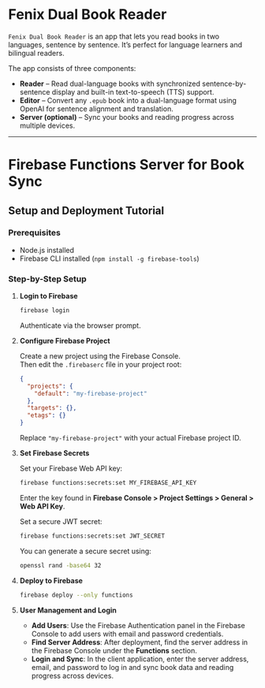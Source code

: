 # Fenix Dual Book Reader

`Fenix Dual Book Reader` is an app that lets you read books in two languages, sentence by sentence. It’s perfect for language learners and bilingual readers.

The app consists of three components:

- **Reader** – Read dual-language books with synchronized sentence-by-sentence display and built-in text-to-speech (TTS) support.
- **Editor** – Convert any `.epub` book into a dual-language format using OpenAI for sentence alignment and translation.
- **Server (optional)** – Sync your books and reading progress across multiple devices.

---

# Firebase Functions Server for Book Sync

## Setup and Deployment Tutorial

### Prerequisites

- Node.js installed
- Firebase CLI installed (`npm install -g firebase-tools`)

### Step-by-Step Setup

1. **Login to Firebase**

   ```bash
   firebase login
   ```

   Authenticate via the browser prompt.

2. **Configure Firebase Project**

   Create a new project using the Firebase Console.  
   Then edit the `.firebaserc` file in your project root:

   ```json
   {
     "projects": {
       "default": "my-firebase-project"
     },
     "targets": {},
     "etags": {}
   }
   ```

   Replace `"my-firebase-project"` with your actual Firebase project ID.

3. **Set Firebase Secrets**

   Set your Firebase Web API key:

   ```bash
   firebase functions:secrets:set MY_FIREBASE_API_KEY
   ```

   Enter the key found in **Firebase Console > Project Settings > General > Web API Key**.

   Set a secure JWT secret:

   ```bash
   firebase functions:secrets:set JWT_SECRET
   ```

   You can generate a secure secret using:

   ```bash
   openssl rand -base64 32
   ```

4. **Deploy to Firebase**

   ```bash
   firebase deploy --only functions
   ```

5. **User Management and Login**

   - **Add Users**: Use the Firebase Authentication panel in the Firebase Console to add users with email and password credentials.
   - **Find Server Address**: After deployment, find the server address in the Firebase Console under the **Functions** section.
   - **Login and Sync**: In the client application, enter the server address, email, and password to log in and sync book data and reading progress across devices.
